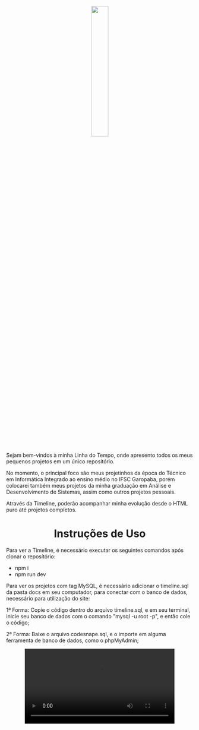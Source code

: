 <div align="center">
<img style="width: 30%;" src="https://github.com/user-attachments/assets/6fe21e31-3610-4ecf-b3c7-47398eee4d42" />
</div>
<br/>

Sejam bem-vindos à minha Linha do Tempo, onde apresento todos os meus pequenos projetos em um único repositório.

No momento, o principal foco são meus projetinhos da época do Técnico em Informática Integrado ao ensino médio no IFSC Garopaba, porém colocarei também meus projetos da minha graduação em Análise e Desenvolvimento de Sistemas, assim como outros projetos pessoais.

Através da Timeline, poderão acompanhar minha evolução desde o HTML puro até projetos completos.

<h1 align="center">Instruções de Uso</h1>

Para ver a Timeline, é necessário executar os seguintes comandos após clonar o reposítório:
- npm i
- npm run dev

Para ver os projetos com tag MySQL, é necessário adicionar o timeline.sql da pasta docs em seu computador, para conectar com o banco de dados, necessário para utilização do site:

1ª Forma: Copie o código dentro do arquivo timeline.sql, e em seu terminal, inicie seu banco de dados com o comando "mysql -u root -p", e então cole o código;

2ª Forma: Baixe o arquivo codesnape.sql, e o importe em alguma ferramenta de banco de dados, como o phpMyAdmin;

<div align="center">
<video style="width: 80%;" src="https://github.com/user-attachments/assets/cdd8f8ef-8bd0-4e17-9aa5-b3665eb895d1"/>
